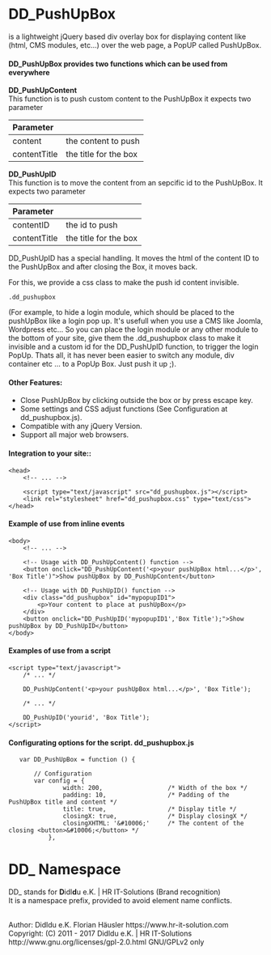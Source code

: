 # DD_PushUpBox
is a lightweight jQuery based div overlay box for displaying content like (html, CMS modules, etc...) over the web page, a PopUP called PushUpBox.


#### DD_PushUpBox provides two functions which can be used from everywhere

**DD_PushUpContent**<br>
This function is to push custom content to the PushUpBox it expects two parameter

| Parameter      |                       |
|:-------------- |:----------------------|
| content        | the content to push   |
| contentTitle   | the title for the box |

**DD_PushUpID**<br>
This function is to move the content from an sepcific id to the PushUpBox. It expects two parameter

| Parameter      |                       |
|:-------------- |:----------------------|
| contentID      | the id to push        |
| contentTitle   | the title for the box |

DD_PushUpID has a special handling. It moves the html of the content ID to the PushUpBox and after closing the Box, it moves back.

For this, we provide a css class to make the push id content invisible.

    .dd_pushupbox

(For example, to hide a login module, which should be placed to the pushUpBox like a login pop up. It's usefull when you use a CMS like Joomla, Wordpress etc... So you can place the login module or any other module to the bottom of your site, give them the .dd_pushupbox class to make it invisible and a custom id for the DD_PushUpID function, to trigger the login PopUp. Thats all, it has never been easier to switch any module, div container etc ... to a PopUp Box. Just push it up ;).

#### Other Features:
- Close PushUpBox by clicking outside the box or by press escape key.
- Some settings and CSS adjust functions (See Configuration at dd_pushupbox.js).
- Compatible with any jQuery Version.
- Support all major web browsers.

#### Integration to your site::

    <head>
        <!-- ... -->

        <script type="text/javascript" src="dd_pushupbox.js"></script>
        <link rel="stylesheet" href="dd_pushupbox.css" type="text/css">
    </head>

#### Example of use from inline events

    <body>
        <!-- ... -->

        <!-- Usage with DD_PushUpContent() function -->
        <button onclick="DD_PushUpContent('<p>your pushUpBox html...</p>', 'Box Title')">Show pushUpBox by DD_PushUpContent</button>

        <!-- Usage with DD_PushUpID() function -->
        <div class="dd_pushupbox" id="mypopupID1">
            <p>Your content to place at pushUpBox</p>
        </div>
        <button onclick="DD_PushUpID('mypopupID1','Box Title');">Show pushUpBox by DD_PushUpID</button>
    </body>

#### Examples of use from a script

    <script type="text/javascript">
        /* ... */

        DD_PushUpContent('<p>your pushUpBox html...</p>', 'Box Title');

        /* ... */

        DD_PushUpID('yourid', 'Box Title');
    </script>


#### Configurating options for the script. dd_pushupbox.js

       var DD_PushUpBox = function () {

           // Configuration
           var config = {
                   width: 200,                  /* Width of the box */
                   padding: 10,                 /* Padding of the PushUpBox title and content */
                   title: true,                 /* Display title */
                   closingX: true,              /* Display closingX */
                   closingXHTML: '&#10006;'     /* The content of the closing <button>&#10006;</button> */
               },

# DD_ Namespace
DD_ stands for  **D**idl**d**u e.K. | HR IT-Solutions (Brand recognition)                   <br>
It is a namespace prefix, provided to avoid element name conflicts.

<br>
Author: Didldu e.K. Florian Häusler https://www.hr-it-solution.com                          <br>
Copyright: (C) 2011 - 2017 Didldu e.K. | HR IT-Solutions                                    <br>
http://www.gnu.org/licenses/gpl-2.0.html GNU/GPLv2 only